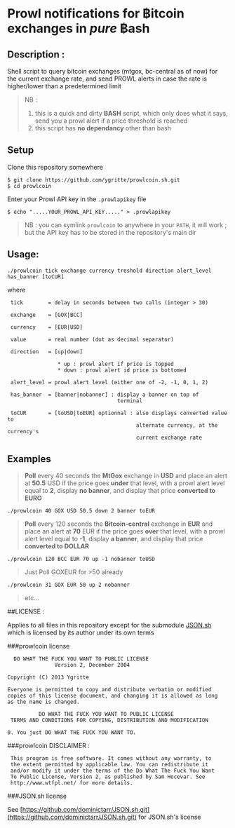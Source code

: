 # Prowl notifications for ฿itcoin exchanges in *pure* ฿ash

## Description :


Shell script to query bitcoin exchanges (mtgox, bc-central as of now)
for the  current exchange rate, and send PROWL alerts in case the
rate is higher/lower than a predetermined limit

>NB :
>
>    1. this is a quick and dirty **BASH** script, which only does
>    what it says, send you a prowl alert if a price threshold is reached
>    2. this script has **no dependancy** other than bash

## Setup

Clone this repository somewhere

    $ git clone https://github.com/ygritte/prowlcoin.sh.git
    $ cd prowlcoin

Enter your Prowl API key in the `.prowlapikey` file

    $ echo ".....YOUR_PROWL_API_KEY....." > .prowlapikey

>NB : you can symlink `prowlcoin` to anywhere in your `PATH`, it will
>work ; but the API key has to be stored in the repository's main dir

## Usage:

    ./prowlcoin tick exchange currency treshold direction alert_level has_banner [toCUR]

where

     tick        = delay in seconds between two calls (integer > 30)

     exchange    = [GOX|BCC]

     currency    = [EUR|USD]

     value       = real number (dot as decimal separator)

     direction   = [up|down]

                    * up : prowl alert if price is topped
                    * down : prowl alert id price is bottomed

     alert_level = prowl alert level (either one of -2, -1, 0, 1, 2)

     has_banner  = [banner|nobanner] : display a banner on top of
                                       terminal

     toCUR       = [toUSD|toEUR] optionnal : also displays converted value to
                                             alternate currency, at the currency's
                                             current exchange rate
## Examples

>**Poll** every 40 seconds the **MtGox** exchange in **USD** and place
>an alert at **50.5** USD if the price goes **under** that level, with a
>prowl alert level equal to **2**, display **no banner**, and
>display that price **converted to EURO**

    ./prowlcoin 40 GOX USD 50.5 down 2 banner toEUR


>**Poll** every 120 seconds the **Bitcoin-central** exchange in **EUR** and place
>an alert at **70** EUR if the price goes **over** that level, with a
>prowl alert level equal to **-1**, display **a banner**, and
>display that price **converted to DOLLAR**

    ./prowlcoin 120 BCC EUR 70 up -1 nobanner toUSD

>Just Poll GOXEUR for >50 already

    ./prowlcoin 31 GOX EUR 50 up 2 nobanner

>etc...


##LICENSE :

Applies to all files in this repository except for the submodule
[JSON.sh](https://github.com/dominictarr/JSON.sh.git) which is licensed
by its author under its own terms

###prowlcoin license

      DO WHAT THE FUCK YOU WANT TO PUBLIC LICENSE
                   Version 2, December 2004

    Copyright (C) 2013 Ygritte

    Everyone is permitted to copy and distribute verbatim or modified
    copies of this license document, and changing it is allowed as long
    as the name is changed.

              DO WHAT THE FUCK YOU WANT TO PUBLIC LICENSE
     TERMS AND CONDITIONS FOR COPYING, DISTRIBUTION AND MODIFICATION

    0. You just DO WHAT THE FUCK YOU WANT TO.


###prowlcoin DISCLAIMER :

     This program is free software. It comes without any warranty, to
     the extent permitted by applicable law. You can redistribute it
     and/or modify it under the terms of the Do What The Fuck You Want
     To Public License, Version 2, as published by Sam Hocevar. See
     http://www.wtfpl.net/ for more details.

###JSON.sh license

See [https://github.com/dominictarr/JSON.sh.git](https://github.com/dominictarr/JSON.sh.git) for
JSON.sh's license

